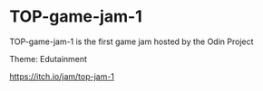 
# TOP-game-jam-1

TOP-game-jam-1 is the first game jam hosted by the Odin Project

Theme: Edutainment

https://itch.io/jam/top-jam-1



